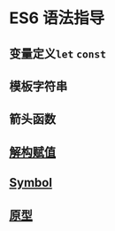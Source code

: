 # ES6 语法指导

## 变量定义`let` `const`

## 模板字符串

## 箭头函数

## [解构赋值](Destructuring.md)

## [Symbol](Symbol.md)

## [原型](Prototype.md)
